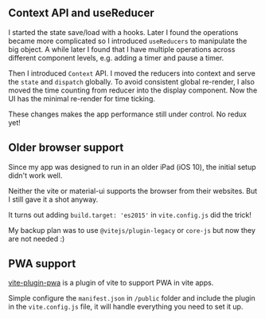 
## Context API and useReducer

I started the state save/load with a hooks. Later I found the operations became more complicated so I introduced `useReducers` to manipulate the big object.
A while later I found that I have multiple operations across different component levels, e.g. adding a timer and pause a timer. 

Then I introduced `Context` API. I moved the reducers into context and serve the `state` and `dispatch` globally. To avoid consistent global re-render, I also 
moved the time counting from reducer into the display component. Now the UI has the minimal re-render for time ticking.

These changes makes the app performance still under control. No redux yet!

## Older browser support

Since my app was designed to run in an older iPad (iOS 10), the initial setup didn't work well.

Neither the vite or material-ui supports the browser from their websites. But I still gave it a shot anyway.

It turns out adding `build.target: 'es2015'` in `vite.config.js` did the trick!

My backup plan was to use `@vitejs/plugin-legacy` or `core-js` but now they are not needed :)


## PWA support

[vite-plugin-pwa](https://vite-plugin-pwa.netlify.app) is a plugin of vite to support PWA in vite apps.

Simple configure the `manifest.json` in `/public` folder and include the plugin in the `vite.config.js` file, it will handle everything you need to set it up.